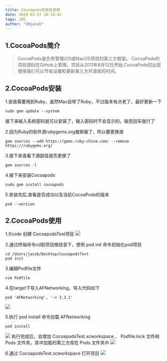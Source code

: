 ```yaml
---
title: Cocoapods安装及使用
date: 2019-03-27 16:18:52
tags: iOS
author: "CNjacob"
---
```


## 1.CocoaPods简介
> CocoaPods是负责管理iOS或MacOS项目的第三方框架。
> CocoaPods的项目源码在Github上管理。项目从2011年8月12日开始,CocoaPods的出现使得我们可以节省设置和更新第三方开源库的时间。

<!--more-->

## 2.CocoaPods安装
1.安装需要用到Ruby，虽然Mac自带了Ruby，不过版本有点老了，最好更新一下
```shell
sudo gem update --system
```
接下来输入系统密码就可以安装了，输入密码时不会显示的，输完回车就行了

2.因为Ruby的软件源rubygems.org被屏蔽了，所以要更换源
```shell
gem sources --add https://gems.ruby-china.com/ --remove https://rubygems.org/
```

3.接下来查看下源路径是否更换了
```shell
gem sources -l
```

4.接下来安装Cocoapods
```shell
sudo gem install cocoapods
```

5.安装完后,查看是否成功以及当前CocoaPods的版本
```shell
pod --version
```

## 2.CocoaPods使用
1.Xcode 创建 CocoapodsTest项目
![](createXcodeProject.png)

2.通过终端命令cd到项目根目录下，使用 pod init 命令初始化pod项目
```shell
cd /Users/jacob/Desktop/CocoapodsTest
pod init
```

3.编辑Podfile文件
```shell
vim Podfile
```

4.在target下导入AFNetworking，导入代码如下
```shell
pod 'AFNetworking', '~> 3.2.1'
```
![](vimPodfile.png)

5.执行 pod install 命令加载 AFNetworking
```shell
pod install
```
![](podInstall.png)
执行完成后，会增加 CocoapodsTest.xcworkspace 、 Podfile.lock 文件和 Pods 文件夹，其中加载的第三方库在 Pods 文件夹中
![](openProject.png)

6.通过 CocoapodsTest.xcworkspace 打开项目
![](showProject.png)

